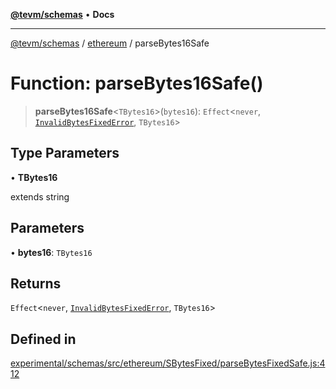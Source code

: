 [**@tevm/schemas**](../../README.md) • **Docs**

***

[@tevm/schemas](../../modules.md) / [ethereum](../README.md) / parseBytes16Safe

# Function: parseBytes16Safe()

> **parseBytes16Safe**\<`TBytes16`\>(`bytes16`): `Effect`\<`never`, [`InvalidBytesFixedError`](../classes/InvalidBytesFixedError.md), `TBytes16`\>

## Type Parameters

• **TBytes16**

extends string

## Parameters

• **bytes16**: `TBytes16`

## Returns

`Effect`\<`never`, [`InvalidBytesFixedError`](../classes/InvalidBytesFixedError.md), `TBytes16`\>

## Defined in

[experimental/schemas/src/ethereum/SBytesFixed/parseBytesFixedSafe.js:412](https://github.com/qbzzt/tevm-monorepo/blob/main/experimental/schemas/src/ethereum/SBytesFixed/parseBytesFixedSafe.js#L412)
